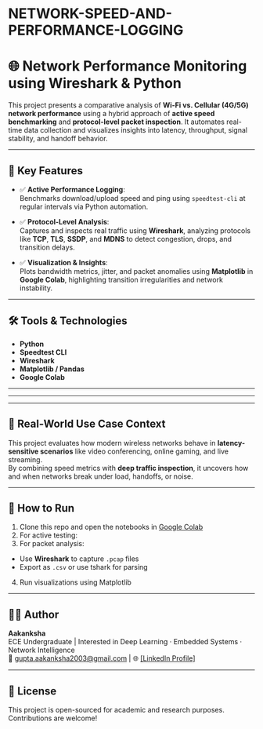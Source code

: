 # NETWORK-SPEED-AND-PERFORMANCE-LOGGING
# 🌐 Network Performance Monitoring using Wireshark & Python

This project presents a comparative analysis of **Wi-Fi vs. Cellular (4G/5G) network performance** using a hybrid approach of **active speed benchmarking** and **protocol-level packet inspection**. It automates real-time data collection and visualizes insights into latency, throughput, signal stability, and handoff behavior.

---

## 🚀 Key Features

- ✅ **Active Performance Logging**:  
  Benchmarks download/upload speed and ping using `speedtest-cli` at regular intervals via Python automation.

- ✅ **Protocol-Level Analysis**:  
  Captures and inspects real traffic using **Wireshark**, analyzing protocols like **TCP**, **TLS**, **SSDP**, and **MDNS** to detect congestion, drops, and transition delays.

- ✅ **Visualization & Insights**:  
  Plots bandwidth metrics, jitter, and packet anomalies using **Matplotlib** in **Google Colab**, highlighting transition irregularities and network instability.

---

## 🛠️ Tools & Technologies

- **Python**  
- **Speedtest CLI**  
- **Wireshark**  
- **Matplotlib / Pandas**  
- **Google Colab**

---


---


---

## 🔬 Real-World Use Case Context

This project evaluates how modern wireless networks behave in **latency-sensitive scenarios** like video conferencing, online gaming, and live streaming.  
By combining speed metrics with **deep traffic inspection**, it uncovers how and when networks break under load, handoffs, or noise.

---

## 📌 How to Run

1. Clone this repo and open the notebooks in [Google Colab](https://colab.research.google.com/)
2. For active testing:
3. For packet analysis:
- Use **Wireshark** to capture `.pcap` files
- Export as `.csv` or use tshark for parsing
4. Run visualizations using Matplotlib

---

## 👩‍💻 Author

**Aakanksha**  
ECE Undergraduate | Interested in Deep Learning · Embedded Systems · Network Intelligence  
📧 gupta.aakanksha2003@gmail.com | 🌐 [[LinkedIn Profile]](https://www.linkedin.com/in/aakanksha-gupta-b32b9b24b/) 

---

## 📝 License

This project is open-sourced for academic and research purposes. Contributions are welcome!



